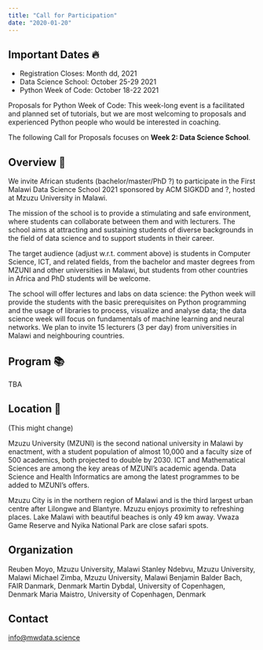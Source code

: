 ```yaml
---
title: "Call for Participation"
date: "2020-01-20"
---
```


## Important Dates 🔥

* Registration Closes: Month dd, 2021 
* Data Science School: October 25-29 2021
* Python Week of Code: October 18-22 2021

Proposals for Python Week of Code: This week-long event is a facilitated and planned set of tutorials, but we are most welcoming to proposals and experienced Python people who would be interested in coaching.

The following Call for Proposals focuses on **Week 2: Data Science School**.

## Overview 🧐

We invite African students (bachelor/master/PhD ?) to participate in the First Malawi Data Science School 2021 sponsored by ACM SIGKDD and ?, hosted at Mzuzu University in Malawi.

The mission of the school is to provide a stimulating and safe environment, where students can collaborate between them and with lecturers. The school aims at attracting and sustaining students of diverse backgrounds in the field of data science and to support students in their career.

The target audience (adjust w.r.t. comment above) is students in Computer Science, ICT, and related fields, from the bachelor and master degrees from MZUNI and other universities in Malawi, but students from other countries in Africa and PhD students will be welcome.

The school will offer lectures and labs on data science: the Python week will provide the students with the basic prerequisites on Python programming and the usage of libraries to process, visualize and analyse data; the data science week will focus on fundamentals of machine learning and neural networks. We plan to invite 15 lecturers (3 per day) from universities in Malawi and neighbouring countries.

## Program 📚

TBA

## Location 🌈

(This might change)

Mzuzu University (MZUNI) is the second national university in Malawi by enactment, with a student population of almost 10,000 and a faculty size of 500 academics, both projected to double by 2030. ICT and Mathematical Sciences are among the key areas of MZUNI’s academic agenda. Data Science and Health Informatics are among the latest programmes to be added to MZUNI’s offers.

Mzuzu City is in the northern region of Malawi and is the third largest urban centre after Lilongwe and Blantyre. Mzuzu enjoys proximity to refreshing places. Lake Malawi with beautiful beaches is only 49 km away. Vwaza Game Reserve and Nyika National Park are close safari spots. 

## Organization

Reuben Moyo, Mzuzu University, Malawi
Stanley Ndebvu, Mzuzu University, Malawi
Michael Zimba, Mzuzu University, Malawi
Benjamin Balder Bach, FAIR Danmark, Denmark
Martin Dybdal, University of Copenhagen, Denmark
Maria Maistro, University of Copenhagen, Denmark

## Contact

info@mwdata.science


